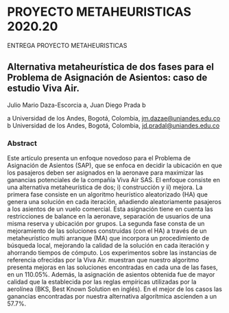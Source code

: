 # PROYECTO METAHEURISTICAS 2020.20
ENTREGA PROYECTO METAHEURISTICAS

## Alternativa metaheurística de dos fases para el Problema de Asignación de Asientos: caso de estudio Viva Air.

Julio Mario Daza-Escorcia a, Juan Diego Prada b

a Universidad de los Andes, Bogotá, Colombia, jm.dazae@uniandes.edu.co
b Universidad de los Andes, Bogotá, Colombia, jd.pradal@uniandes.edu.co 


### Abstract
Este artículo presenta un enfoque novedoso para el Problema de Asignación de Asientos (SAP), que se enfoca en decidir la ubicación en que los pasajeros deben ser asignados en la aeronave para maximizar las ganancias potenciales de la compañía Viva Air SAS. El enfoque consiste en una alternativa metaheurística de dos; i) construcción y ii) mejora. La primera fase consiste en un algoritmo heurístico aleatorizado (HA) que genera una solución en cada iteración, añadiendo aleatoriamente pasajeros a los asientos de un vuelo comercial. Esta asignación tiene en cuenta las restricciones de balance en la aeronave, separación de usuarios de una misma reserva y ubicación por grupos. La segunda fase consta de un mejoramiento de las soluciones construidas (con el HA) a través de un metaheurístico multi arranque (MA) que incorpora un procedimiento de búsqueda local, mejorando la calidad de la solución en cada iteración y ahorrando tiempos de cómputo. Los experimentos sobre las instancias de referencia ofrecidas por la Viva Air. muestran que nuestro algoritmo presenta mejoras en las soluciones encontradas en cada una de las fases, en un 110.05%. Además, la asignación de asientos obtenida fue de mayor calidad que la establecida por las reglas empíricas utilizadas por la aerolínea (BKS, Best Known Solution en inglés). En el mejor de los casos las ganancias encontradas por nuestra alternativa algorítmica ascienden a un 57.7%. 
